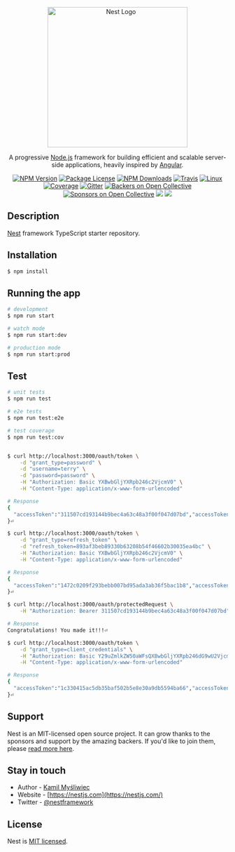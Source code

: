<p align="center">
  <a href="http://nestjs.com/" target="blank"><img src="https://nestjs.com/img/logo_text.svg" width="320" alt="Nest Logo" /></a>
</p>

[travis-image]: https://api.travis-ci.org/nestjs/nest.svg?branch=master
[travis-url]: https://travis-ci.org/nestjs/nest
[linux-image]: https://img.shields.io/travis/nestjs/nest/master.svg?label=linux
[linux-url]: https://travis-ci.org/nestjs/nest

  <p align="center">A progressive <a href="http://nodejs.org" target="blank">Node.js</a> framework for building efficient and scalable server-side applications, heavily inspired by <a href="https://angular.io" target="blank">Angular</a>.</p>
    <p align="center">
<a href="https://www.npmjs.com/~nestjscore"><img src="https://img.shields.io/npm/v/@nestjs/core.svg" alt="NPM Version" /></a>
<a href="https://www.npmjs.com/~nestjscore"><img src="https://img.shields.io/npm/l/@nestjs/core.svg" alt="Package License" /></a>
<a href="https://www.npmjs.com/~nestjscore"><img src="https://img.shields.io/npm/dm/@nestjs/core.svg" alt="NPM Downloads" /></a>
<a href="https://travis-ci.org/nestjs/nest"><img src="https://api.travis-ci.org/nestjs/nest.svg?branch=master" alt="Travis" /></a>
<a href="https://travis-ci.org/nestjs/nest"><img src="https://img.shields.io/travis/nestjs/nest/master.svg?label=linux" alt="Linux" /></a>
<a href="https://coveralls.io/github/nestjs/nest?branch=master"><img src="https://coveralls.io/repos/github/nestjs/nest/badge.svg?branch=master#5" alt="Coverage" /></a>
<a href="https://gitter.im/nestjs/nestjs?utm_source=badge&utm_medium=badge&utm_campaign=pr-badge&utm_content=body_badge"><img src="https://badges.gitter.im/nestjs/nestjs.svg" alt="Gitter" /></a>
<a href="https://opencollective.com/nest#backer"><img src="https://opencollective.com/nest/backers/badge.svg" alt="Backers on Open Collective" /></a>
<a href="https://opencollective.com/nest#sponsor"><img src="https://opencollective.com/nest/sponsors/badge.svg" alt="Sponsors on Open Collective" /></a>
  <a href="https://paypal.me/kamilmysliwiec"><img src="https://img.shields.io/badge/Donate-PayPal-dc3d53.svg"/></a>
  <a href="https://twitter.com/nestframework"><img src="https://img.shields.io/twitter/follow/nestframework.svg?style=social&label=Follow"></a>
</p>
  <!--[![Backers on Open Collective](https://opencollective.com/nest/backers/badge.svg)](https://opencollective.com/nest#backer)
  [![Sponsors on Open Collective](https://opencollective.com/nest/sponsors/badge.svg)](https://opencollective.com/nest#sponsor)-->

## Description

[Nest](https://github.com/nestjs/nest) framework TypeScript starter repository.

## Installation

```bash
$ npm install
```

## Running the app

```bash
# development
$ npm run start

# watch mode
$ npm run start:dev

# production mode
$ npm run start:prod
```

## Test

```bash
# unit tests
$ npm run test

# e2e tests
$ npm run test:e2e

# test coverage
$ npm run test:cov


$ curl http://localhost:3000/oauth/token \
	-d "grant_type=password" \
	-d "username=terry" \
	-d "password=password" \
	-H "Authorization: Basic YXBwbGljYXRpb246c2VjcmV0" \
	-H "Content-Type: application/x-www-form-urlencoded"

# Response
{
  "accessToken":"311507cd193144b9bec4a63c48a3f00f047d07bd","accessTokenExpiresAt":"2020-06-16T03:53:52.254Z","refreshToken":"d0fe336b6ae72c17acd8af3412c439cef0c80fb7","refreshTokenExpiresAt":"2020-06-30T02:53:52.254Z","client":{"id":"application"},"user":{"username":"terry"}
}⏎

$ curl http://localhost:3000/oauth/token \
	-d "grant_type=refresh_token" \
	-d "refresh_token=893af3beb89330b63208b54f46602b30035ea4bc" \
	-H "Authorization: Basic YXBwbGljYXRpb246c2VjcmV0" \
	-H "Content-Type: application/x-www-form-urlencoded"

# Response
{
  "accessToken":"1472c0209f293bebb007bd95ada3ab36f5bac1b8","accessTokenExpiresAt":"2020-06-16T04:27:40.705Z","refreshToken":"93eb114d6cd477eeed7d12d1c6310c8532db550f","refreshTokenExpiresAt":"2020-06-30T03:27:40.705Z","client":{"id":"application"},"user":{"username":"terry"}
}⏎

$ curl http://localhost:3000/oauth/protectedRequest \
	-H "Authorization: Bearer 311507cd193144b9bec4a63c48a3f00f047d07bd"

# Response
Congratulations! You made it!!!⏎

$ curl http://localhost:3000/oauth/token \
	-d "grant_type=client_credentials" \
	-H "Authorization: Basic Y29uZmlkZW50aWFsQXBwbGljYXRpb246dG9wU2VjcmV0" \
	-H "Content-Type: application/x-www-form-urlencoded"

# Response
{
  "accessToken":"1c330415ac5db35baf502b5e8e30a9db5594ba66","accessTokenExpiresAt":"2020-06-16T04:24:10.240Z","client":{"id":"confidentialApplication"},"user":{}
}⏎

```

## Support

Nest is an MIT-licensed open source project. It can grow thanks to the sponsors and support by the amazing backers. If you'd like to join them, please [read more here](https://docs.nestjs.com/support).

## Stay in touch

- Author - [Kamil Myśliwiec](https://kamilmysliwiec.com)
- Website - [https://nestjs.com](https://nestjs.com/)
- Twitter - [@nestframework](https://twitter.com/nestframework)

## License

Nest is [MIT licensed](LICENSE).
